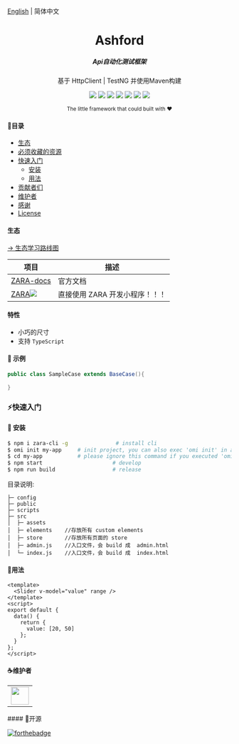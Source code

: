[English](./README.EN.md) | 简体中文

<h1 align="center" style="border-bottom: none">Ashford</h1>

<h5 align="center">Api自动化测试框架</h5>
<p align="center">基于 HttpClient | TestNG 并使用Maven构建</p>

<p align="center">
  <a href="https://github.com/Jia-Jingnan/Ashford"><img src="https://img.shields.io/badge/ashford-1.1.0-brightgreen.svg?style=flat-square"></a>
  <a><img src="https://img.shields.io/badge/env-Maven|TestNG|HttpClient-lightgrey.svg"></a>
  <a><img src="https://img.shields.io/badge/language-Java-red.svg"></a>
  <a><img src="https://img.shields.io/badge/ide-IntelliJ IDEA-yellow.svg"></a>
  <a><img src="https://img.shields.io/badge/vcs-Git-orange.svg"></a>
  <a><img src="https://img.shields.io/badge/ci|cd-Jenkins-yellowgreen.svg"></a>
  <a><img src="https://visitor-badge.glitch.me/badge?page_id=Jia-Jingnan.Ashford"></a>
</p>
<div align="center">
  <sub>The little framework that could built with ❤︎
</div>



#### 🚩目录

- [生态](#生态)
- [必须收藏的资源](#必须收藏的资源)
- [快速入门](#快速入门)
  - [安装](#安装)
  - [用法](#用法)
- [贡献者们](#贡献者们)
- [维护者](#维护者)
- [感谢](#感谢)
- [License](#license)

#### 生态

[→ 生态学习路线图](https://github.com/Tencent/omi/tree/master/assets/rm.md)

| **项目**                                                                                                                                  | **描述**                       |
| ----------------------------------------------------------------------------------------------------------------------------------------- | ------------------------------ |
| [ZARA-docs](https://github.com/Tencent/omi/blob/master/docs/main-concepts.cn.md)                                                           | 官方文档                       |
| [ZARA![](https://raw.githubusercontent.com/dntzhang/cax/master/asset/hot.png) ](https://github.com/Tencent/omi/tree/master/packages/omip) | 直接使用 ZARA 开发小程序！！！ |

#### 特性

- 小巧的尺寸
- 支持 `TypeScript`

#### 👀 示例

```java
public class SampleCase extends BaseCase(){
    
}
```



### ⚡️快速入门

#### 📀 安装

```bash
$ npm i zara-cli -g               # install cli
$ omi init my-app     # init project, you can also exec 'omi init' in an empty folder
$ cd my-app           # please ignore this command if you executed 'omi init' in an empty folder
$ npm start                      # develop
$ npm run build                  # release
```

目录说明:

```
├─ config
├─ public
├─ scripts
├─ src
│  ├─ assets
│  ├─ elements    //存放所有 custom elements
│  ├─ store       //存放所有页面的 store
│  ├─ admin.js    //入口文件，会 build 成  admin.html
│  └─ index.js    //入口文件，会 build 成  index.html
```

#### 📘用法

```vue
<template>
  <Slider v-model="value" range />
</template>
<script>
export default {
  data() {
    return {
      value: [20, 50]
    };
  }
};
</script>
```

#### ☕维护者

<table>
    <tbody>
        <tr>
            <td>
                <a target="_blank" href="https://github.com/Jia-Jingnan/Chadstone"><img width="40px" src="https://avatars.githubusercontent.com/Jia-Jingnan?s=460&v=4"></a>
            </td>
        </tr>
    </tbody>
</table>
#### 🎨开源

[![forthebadge](https://forthebadge.com/images/badges/open-source.svg)](https://forthebadge.com)

